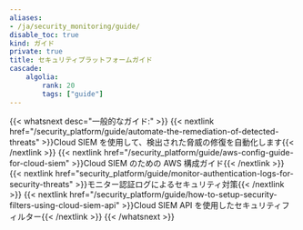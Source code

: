 ```yaml
---
aliases:
- /ja/security_monitoring/guide/
disable_toc: true
kind: ガイド
private: true
title: セキュリティプラットフォームガイド
cascade:
    algolia:
        rank: 20
        tags: ["guide"]
---
```


{{< whatsnext desc="一般的なガイド:" >}}
    {{< nextlink href="/security_platform/guide/automate-the-remediation-of-detected-threats" >}}Cloud SIEM を使用して、検出された脅威の修復を自動化します{{< /nextlink >}}
    {{< nextlink href="/security_platform/guide/aws-config-guide-for-cloud-siem" >}}Cloud SIEM のための AWS 構成ガイド{{< /nextlink >}}
    {{< nextlink href="security_platform/guide/monitor-authentication-logs-for-security-threats" >}}モニター認証ログによるセキュリティ対策{{< /nextlink >}}
    {{< nextlink href="/security_platform/guide/how-to-setup-security-filters-using-cloud-siem-api" >}}Cloud SIEM API を使用したセキュリティフィルター{{< /nextlink >}}
{{< /whatsnext >}}